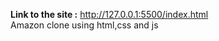 <strong>Link to the site :</strong> http://127.0.0.1:5500/index.html
<br>
Amazon clone using html,css and js
